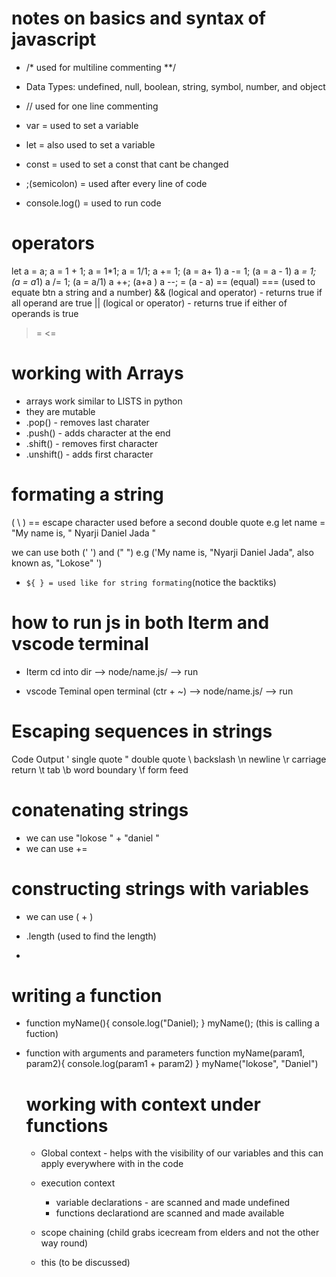 # notes on basics and syntax of javascript 
- /*
  used for multiline commenting
  **/

- Data Types:  undefined, null, boolean, string, symbol, number, and object
- // used for one line commenting
- var = used to set a variable
- let = also used to set a variable
- const = used to set a  const that cant be changed
- ;(semicolon) = used after every line of code
- console.log() = used to run code

 
# operators 
let a = a;
a = 1 + 1;
a = 1*1;
a = 1/1;
a += 1; (a = a+ 1)
a -= 1; (a = a - 1)
a *= 1; (a = a*1)
a /= 1; (a = a/1)
a ++; (a+a )
a --; = (a - a)
== (equal)
=== (used to equate btn a string and a number)
&& (logical and operator) - returns true if all operand are true 
|| (logical or operator) - returns true if either of operands is true
>= 
<=


# working with Arrays
- arrays work similar to LISTS in python
- they are mutable
- .pop() - removes last charater
- .push() - adds character at the end
- .shift() - removes first character
- .unshift() - adds first character


# formating a string 
( \ ) == escape character used before a second double quote
e.g  let name = "My name is, \" Nyarji Daniel Jada \" 

we can use both (' ') and (" ")
e.g ('My name is, "Nyarji Daniel Jada", also known as, "Lokose" ') 

- ` ${ } = used like for string formating `(notice the backtiks)

# how to run js in both Iterm and vscode terminal
- Iterm
cd into dir --> node/name.js/ --> run

- vscode Teminal
open terminal (ctr + ~) --> node/name.js/ --> run
 
# Escaping sequences in strings
Code	Output
\'	single quote
\"	double quote
\\	backslash
\n	newline
\r	carriage return
\t	tab
\b	word boundary
\f	form feed
# conatenating strings 
- we can use "lokose " + "daniel "
- we can use +=

# constructing strings with variables
- we can use ( + )
- .length (used to find the length)



- 

# writing a function
- function myName(){
    console.log("Daniel);
}
myName(); (this is calling a fuction)

- function with arguments and parameters
function myName(param1, param2){
    console.log(param1 + param2)
}
myName("lokose", "Daniel")

  # working with context under functions
    - Global context 
               - helps with the visibility of our variables and this can apply everywhere with in the code
    
    - execution context 
      - variable declarations - are scanned and made undefined
      - functions declarationd are scanned and made available
    
    - scope chaining (child grabs icecream from elders and not the other way round)
    
    - this  (to be discussed)           
